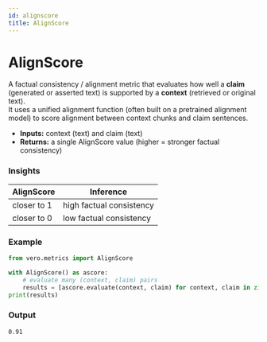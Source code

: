 ```yaml
---
id: alignscore
title: AlignScore
---
```


# **AlignScore**

A factual consistency / alignment metric that evaluates how well a **claim** (generated or asserted text) is supported by a **context** (retrieved or original text).  
It uses a unified alignment function (often built on a pretrained alignment model) to score alignment between context chunks and claim sentences.

* **Inputs:** context (text) and claim (text)  
* **Returns:** a single AlignScore value (higher = stronger factual consistency)

### **Insights**
| AlignScore       | Inference     |
| -------------- | ------------- |
| closer to 1    | high factual consistency  |
| closer to 0    | low factual consistency  |


### **Example**
```py
from vero.metrics import AlignScore

with AlignScore() as ascore:
    # evaluate many (context, claim) pairs
    results = [ascore.evaluate(context, claim) for context, claim in zip(contexts_list, claims_list)]
print(results)
```
### **Output**
```text
0.91